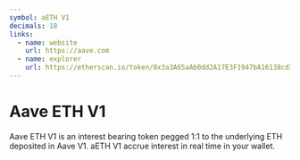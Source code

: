 ```yaml
---
symbol: aETH V1
decimals: 18
links:
  - name: website
    url: https://aave.com
  - name: explorer
    url: https://etherscan.io/token/0x3a3A65aAb0dd2A17E3F1947bA16138cd37d08c04
---
```


# Aave ETH V1

Aave ETH V1 is an interest bearing token pegged 1:1 to the underlying ETH deposited in Aave V1. aETH V1 accrue interest in real time in your wallet.
